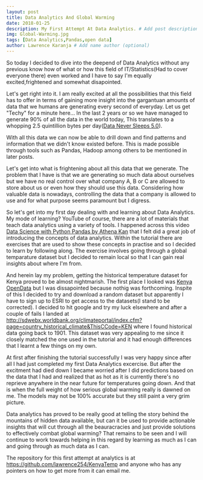 ```yaml
---
layout: post
title: Data Analytics And Global Warming
date: 2018-01-25
description: My First Attempt At Data Analytics. # Add post description (optional)
img: Global-Warming.jpg
tags: [Data Analytics,Pandas,open data]
author: Lawrence Karanja # Add name author (optional)
---
```

So today I decided to dive into the deepend of Data Analytics without any 
previous know how of what or how this field of IT/Statistics(Had to cover everyone there) even worked and I have to say 
I'm equally excited,frightened and somewhat disapointed.

Let's get right into it. I  am really excited at all the possibilities that this field has to offer 
in terms of gaining more insight into the gargantuan amounts of data that we humans are generating every second of everyday. 
Let us get "Techy" for a minute here... In the last 2 years or so we have managed to generate 90% of all the data in the world today,
This translates to a whopping 2.5 quintillion bytes per day(<a href="https://www.domo.com/learn/data-never-sleeps-5">Data Never Sleeps 5.0</a>). 

With all this data we can now be able to drill down and find patterns and information that we didn't know existed before. This is made possible through
tools such as Pandas, Hadoop among others to be mentioned in later posts.

Let's get into what is frightening about all this data that we generate. The problem that I have is that we are generating so much data about ourselves 
but we have no real control over what company A, B or C are allowed to store about us or even how they should use this data. Considering how valuable 
data is nowadays, controlling the data that a company is allowed to use and for what purpose seems paramount but I digress.

So let's get into my first day dealing with and learning about Data Analytics. My mode of learning? YouTube of course, there are a lot of 
materials that teach data analytics using a variety of tools. I happened across this video <a href="https://www.youtube.com/watch?v=POe1cufDWFs">Data Science with Python Pandas by Athena Kan</a> that I felt 
did a great job of introducing the concepts of data analytics. Within the tutorial there are exercises that are used to show these concepts in practise 
and so I decided to learn by following along. The exercise involves going through a global temparature dataset but I decided to remain local so that 
I can gain real insights about where I'm from.

And herein lay my problem, getting the historical temperature dataset for Kenya proved to be almost nightmarish. The first place I looked was <a href="http://www.opendata.go.ke/datasets">Kenya OpenData</a>
but I was dissapointed because nothig was forthcoming. Inspite of this I decided to try and download a random dataset but apparently I have to sign up to ESRI to get access to the datasets(I stand to be corrected).
I decided to hit google and try my luck elsewhere and after a couple of fails I landed at http://sdwebx.worldbank.org/climateportal/index.cfm?page=country_historical_climate&ThisCCode=KEN where I found historical data going back to 1901.
This dataset was very appealing to me since it closely matched the one used in the tutorial and it had enough differences that I learnt a few things on my own.

At first after finishing the tutorial successfully I was very happy since after all I had just completed my first Data Analytics excercise. But after the excitment had died
down I became worried after I did predictions based on the data that I had and realized that as hot as it is currently there's no reprieve anywhere in the near future for temperatures
going down. And that is when the full weight of how serious global warming really is dawned on me. The models may not be 100% accurate but they still paint a very grim picture.

Data analytics has proved to be really good at telling the story behind the mountains of hidden data available, but can it be used to
provide actionable insights that will cut through all the beauracracies and just provide solutions to effectively combat global warming? 
That remains to be seen and I will continue to work towards helping in this regard by learning as much as I can and going through as much data as I can.

The repository for this first attempt at analytics is at https://github.com/lawrence254/KenyaTemp and anyone who has any pointers on how to get more from it can email me.
